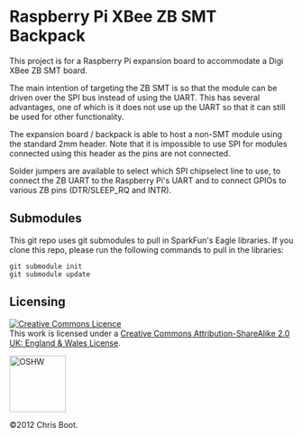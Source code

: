 Raspberry Pi XBee ZB SMT Backpack
=================================

This project is for a Raspberry Pi expansion board to accommodate a Digi XBee
ZB SMT board.

The main intention of targeting the ZB SMT is so that the module can be driven
over the SPI bus instead of using the UART. This has several advantages, one of
which is it does not use up the UART so that it can still be used for other
functionality.

The expansion board / backpack is able to host a non-SMT module using the
standard 2mm header. Note that it is impossible to use SPI for modules
connected using this header as the pins are not connected.

Solder jumpers are available to select which SPI chipselect line to use, to
connect the ZB UART to the Raspberry Pi's UART and to connect GPIOs to various
ZB pins (DTR/SLEEP_RQ and INTR).

Submodules
----------

This git repo uses git submodules to pull in SparkFun's Eagle libraries. If you
clone this repo, please run the following commands to pull in the libraries:

```
git submodule init
git submodule update
```

Licensing
---------

<a rel="license" href="http://creativecommons.org/licenses/by-sa/2.0/uk/"><img alt="Creative Commons Licence" style="border-width:0" src="http://i.creativecommons.org/l/by-sa/2.0/uk/88x31.png" /></a><br />This work is licensed under a <a rel="license" href="http://creativecommons.org/licenses/by-sa/2.0/uk/">Creative Commons Attribution-ShareAlike 2.0 UK: England &amp; Wales License</a>.

<a target="_blank" href="http://freedomdefined.org/OSHW"><img width="100" alt="OSHW" src="http://summit.oshwa.org/files/2012/04/oshw-logo-100-px.png"></a>

&copy;2012 Chris Boot.

